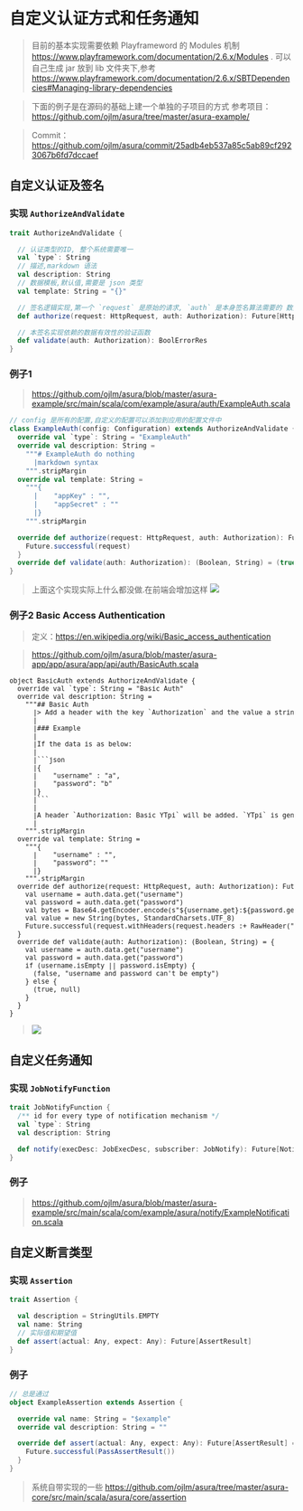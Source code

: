 # 自定义认证方式和任务通知

> 目前的基本实现需要依赖 Playframeword 的 Modules 机制 https://www.playframework.com/documentation/2.6.x/Modules .
> 可以自己生成 jar 放到 lib 文件夹下,参考 https://www.playframework.com/documentation/2.6.x/SBTDependencies#Managing-library-dependencies 

> 下面的例子是在源码的基础上建一个单独的子项目的方式
> 参考项目：https://github.com/ojlm/asura/tree/master/asura-example/

> Commit：https://github.com/ojlm/asura/commit/25adb4eb537a85c5ab89cf2923067b6fd7dccaef

## 自定义认证及签名

### 实现 `AuthorizeAndValidate`
```scala
trait AuthorizeAndValidate {

  // 认证类型的ID, 整个系统需要唯一
  val `type`: String
  // 描述,markdown 语法
  val description: String
  // 数据模板,默认值,需要是 json 类型
  val template: String = "{}"

  // 签名逻辑实现,第一个 `request` 是原始的请求, `auth` 是本身签名算法需要的 数据,函数返回一个加密/签名后的请求
  def authorize(request: HttpRequest, auth: Authorization): Future[HttpRequest]

  // 本签名实现依赖的数据有效性的验证函数
  def validate(auth: Authorization): BoolErrorRes
}
```

### 例子1

> https://github.com/ojlm/asura/blob/master/asura-example/src/main/scala/com/example/asura/auth/ExampleAuth.scala

```scala
// config 是所有的配置,自定义的配置可以添加到应用的配置文件中
class ExampleAuth(config: Configuration) extends AuthorizeAndValidate {
  override val `type`: String = "ExampleAuth"
  override val description: String =
    """# ExampleAuth do nothing
      |markdown syntax
    """.stripMargin
  override val template: String =
    """{
      |    "appKey" : "",
      |    "appSecret" : ""
      |}
    """.stripMargin

  override def authorize(request: HttpRequest, auth: Authorization): Future[HttpRequest] = {
    Future.successful(request)
  }
  override def validate(auth: Authorization): (Boolean, String) = (true, null)
}
```
> 上面这个实现实际上什么都没做.在前端会增加这样
> ![](./images/plugin-auth-example.png)

### 例子2 Basic Access Authentication

> 定义：https://en.wikipedia.org/wiki/Basic_access_authentication

> https://github.com/ojlm/asura/blob/master/asura-app/app/asura/app/api/auth/BasicAuth.scala

<pre style="font-size:smaller;">
object BasicAuth extends AuthorizeAndValidate {
  override val `type`: String = "Basic Auth"
  override val description: String =
    """## Basic Auth
      |> Add a header with the key `Authorization` and the value a string encoded by base64.
      |
      |### Example
      |
      |If the data is as below:
      |
      |```json
      |{
      |    "username" : "a",
      |    "password": "b"
      |}
      |```
      |
      |A header `Authorization: Basic YTpi` will be added. `YTpi` is generated by call `Base64.encode("a:b")`.
      |
    """.stripMargin
  override val template: String =
    """{
      |    "username" : "",
      |    "password": ""
      |}
    """.stripMargin
  override def authorize(request: HttpRequest, auth: Authorization): Future[HttpRequest] = {
    val username = auth.data.get("username")
    val password = auth.data.get("password")
    val bytes = Base64.getEncoder.encode(s"${username.get}:${password.get}".getBytes(StandardCharsets.UTF_8))
    val value = new String(bytes, StandardCharsets.UTF_8)
    Future.successful(request.withHeaders(request.headers :+ RawHeader("Authorization", s"Basic ${value}")))
  }
  override def validate(auth: Authorization): (Boolean, String) = {
    val username = auth.data.get("username")
    val password = auth.data.get("password")
    if (username.isEmpty || password.isEmpty) {
      (false, "username and password can't be empty")
    } else {
      (true, null)
    }
  }
}
</pre>
> ![](./images/plugin-auth-basic.png)

## 自定义任务通知

### 实现 `JobNotifyFunction`

```scala
trait JobNotifyFunction {
  /** id for every type of notification mechanism */
  val `type`: String
  val description: String

  def notify(execDesc: JobExecDesc, subscriber: JobNotify): Future[NotifyResponse]
}
```

### 例子

>https://github.com/ojlm/asura/blob/master/asura-example/src/main/scala/com/example/asura/notify/ExampleNotification.scala

## 自定义断言类型

### 实现 `Assertion`
```scala
trait Assertion {

  val description = StringUtils.EMPTY
  val name: String
  // 实际值和期望值
  def assert(actual: Any, expect: Any): Future[AssertResult]
}
```

### 例子

```scala
// 总是通过
object ExampleAssertion extends Assertion {

  override val name: String = "$example"
  override val description: String = ""

  override def assert(actual: Any, expect: Any): Future[AssertResult] = {
    Future.successful(PassAssertResult())
  }
}
```

> 系统自带实现的一些 https://github.com/ojlm/asura/tree/master/asura-core/src/main/scala/asura/core/assertion
